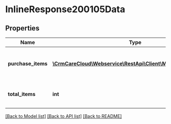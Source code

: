 # InlineResponse200105Data

## Properties
Name | Type | Description | Notes
------------ | ------------- | ------------- | -------------
**purchase_items** | [**\CrmCareCloud\Webservice\RestApi\Client\Model\PurchaseItem[]**](PurchaseItem.md) | List of purchase items tied to a purchase | [optional] 
**total_items** | **int** | Count of all found purchase items | [optional] 

[[Back to Model list]](../../README.md#documentation-for-models) [[Back to API list]](../../README.md#documentation-for-api-endpoints) [[Back to README]](../../README.md)

